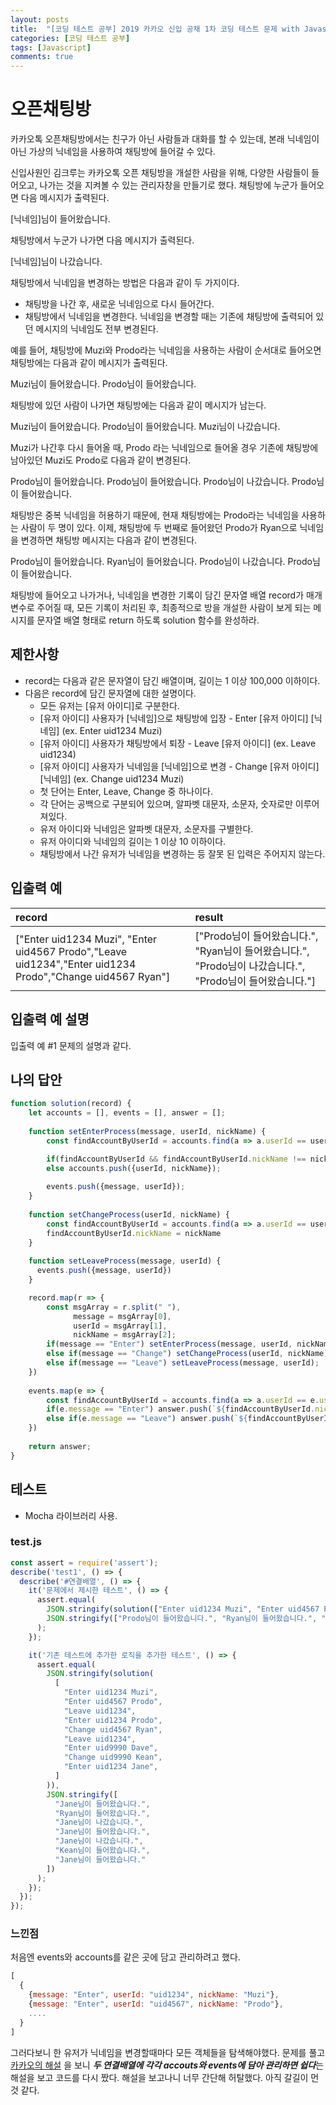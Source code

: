 ```yaml
---
layout: posts
title:  "[코딩 테스트 공부] 2019 카카오 신입 공채 1차 코딩 테스트 문제 with Javascript"
categories: [코딩 테스트 공부]
tags: [Javascript]
comments: true
---
```



# 오픈채팅방
카카오톡 오픈채팅방에서는 친구가 아닌 사람들과 대화를 할 수 있는데, 본래 닉네임이 아닌 가상의 닉네임을 사용하여 채팅방에 들어갈 수 있다.

신입사원인 김크루는 카카오톡 오픈 채팅방을 개설한 사람을 위해, 다양한 사람들이 들어오고, 나가는 것을 지켜볼 수 있는 관리자창을 만들기로 했다. 채팅방에 누군가 들어오면 다음 메시지가 출력된다.

[닉네임]님이 들어왔습니다.

채팅방에서 누군가 나가면 다음 메시지가 출력된다.

[닉네임]님이 나갔습니다.

채팅방에서 닉네임을 변경하는 방법은 다음과 같이 두 가지이다.

- 채팅방을 나간 후, 새로운 닉네임으로 다시 들어간다.
- 채팅방에서 닉네임을 변경한다.
닉네임을 변경할 때는 기존에 채팅방에 출력되어 있던 메시지의 닉네임도 전부 변경된다.

예를 들어, 채팅방에 Muzi와 Prodo라는 닉네임을 사용하는 사람이 순서대로 들어오면 채팅방에는 다음과 같이 메시지가 출력된다.

Muzi님이 들어왔습니다.
Prodo님이 들어왔습니다.

채팅방에 있던 사람이 나가면 채팅방에는 다음과 같이 메시지가 남는다.

Muzi님이 들어왔습니다.
Prodo님이 들어왔습니다.
Muzi님이 나갔습니다.

Muzi가 나간후 다시 들어올 때, Prodo 라는 닉네임으로 들어올 경우 기존에 채팅방에 남아있던 Muzi도 Prodo로 다음과 같이 변경된다.

Prodo님이 들어왔습니다.
Prodo님이 들어왔습니다.
Prodo님이 나갔습니다.
Prodo님이 들어왔습니다.

채팅방은 중복 닉네임을 허용하기 때문에, 현재 채팅방에는 Prodo라는 닉네임을 사용하는 사람이 두 명이 있다. 이제, 채팅방에 두 번째로 들어왔던 Prodo가 Ryan으로 닉네임을 변경하면 채팅방 메시지는 다음과 같이 변경된다.

Prodo님이 들어왔습니다.
Ryan님이 들어왔습니다.
Prodo님이 나갔습니다.
Prodo님이 들어왔습니다.

채팅방에 들어오고 나가거나, 닉네임을 변경한 기록이 담긴 문자열 배열 record가 매개변수로 주어질 때, 모든 기록이 처리된 후, 최종적으로 방을 개설한 사람이 보게 되는 메시지를 문자열 배열 형태로 return 하도록 solution 함수를 완성하라.

## 제한사항
- record는 다음과 같은 문자열이 담긴 배열이며, 길이는 1 이상 100,000 이하이다.
- 다음은 record에 담긴 문자열에 대한 설명이다.
  - 모든 유저는 [유저 아이디]로 구분한다.
  - [유저 아이디] 사용자가 [닉네임]으로 채팅방에 입장 - Enter [유저 아이디] [닉네임] (ex. Enter uid1234 Muzi)
  - [유저 아이디] 사용자가 채팅방에서 퇴장 - Leave [유저 아이디] (ex. Leave uid1234)
  - [유저 아이디] 사용자가 닉네임을 [닉네임]으로 변경 - Change [유저 아이디] [닉네임] (ex. Change uid1234 Muzi)
  - 첫 단어는 Enter, Leave, Change 중 하나이다.
  - 각 단어는 공백으로 구분되어 있으며, 알파벳 대문자, 소문자, 숫자로만 이루어져있다.
  - 유저 아이디와 닉네임은 알파벳 대문자, 소문자를 구별한다.
  - 유저 아이디와 닉네임의 길이는 1 이상 10 이하이다.
  - 채팅방에서 나간 유저가 닉네임을 변경하는 등 잘못 된 입력은 주어지지 않는다.

## 입출력 예

| record	| result |
|:--------|:--------|
| ["Enter uid1234 Muzi", "Enter uid4567 Prodo","Leave uid1234","Enter uid1234 Prodo","Change uid4567 Ryan"]	| ["Prodo님이 들어왔습니다.", "Ryan님이 들어왔습니다.", "Prodo님이 나갔습니다.", "Prodo님이 들어왔습니다."] |


## 입출력 예 설명
입출력 예 #1
문제의 설명과 같다.

## 나의 답안
```javascript
function solution(record) {
    let accounts = [], events = [], answer = [];
    
    function setEnterProcess(message, userId, nickName) {
        const findAccountByUserId = accounts.find(a => a.userId == userId)

        if(findAccountByUserId && findAccountByUserId.nickName !== nickName) findAccountByUserId.nickName = nickName;
        else accounts.push({userId, nickName});
        
        events.push({message, userId});
    }
    
    function setChangeProcess(userId, nickName) {
        const findAccountByUserId = accounts.find(a => a.userId == userId)
        findAccountByUserId.nickName = nickName
    }
    
    function setLeaveProcess(message, userId) { 
      events.push({message, userId}) 
    }

    record.map(r => {
        const msgArray = r.split(" "),
              message = msgArray[0],
              userId = msgArray[1],
              nickName = msgArray[2];
        if(message == "Enter") setEnterProcess(message, userId, nickName);
        else if(message == "Change") setChangeProcess(userId, nickName);
        else if(message == "Leave") setLeaveProcess(message, userId);
    })
    
    events.map(e => {
        const findAccountByUserId = accounts.find(a => a.userId == e.userId)
        if(e.message == "Enter") answer.push(`${findAccountByUserId.nickName}님이 들어왔습니다.`)
        else if(e.message == "Leave") answer.push(`${findAccountByUserId.nickName}님이 나갔습니다.`)
    })
    
    return answer;
}
```

## 테스트
- Mocha 라이브러리 사용.

### test.js

```javascript
const assert = require('assert');
describe('test1', () => {
  describe('#연결배열', () => {
    it('문제에서 제시한 테스트', () => {
      assert.equal(
        JSON.stringify(solution(["Enter uid1234 Muzi", "Enter uid4567 Prodo","Leave uid1234","Enter uid1234 Prodo","Change uid4567 Ryan"])),
        JSON.stringify(["Prodo님이 들어왔습니다.", "Ryan님이 들어왔습니다.", "Prodo님이 나갔습니다.", "Prodo님이 들어왔습니다."])
      );
    });

    it('기존 테스트에 추가한 로직을 추가한 테스트', () => {
      assert.equal(
        JSON.stringify(solution(
          [
            "Enter uid1234 Muzi", 
            "Enter uid4567 Prodo",
            "Leave uid1234",
            "Enter uid1234 Prodo",
            "Change uid4567 Ryan",
            "Leave uid1234",
            "Enter uid9990 Dave",
            "Change uid9990 Kean",
            "Enter uid1234 Jane",
          ]
        )),
        JSON.stringify([
          "Jane님이 들어왔습니다.", 
          "Ryan님이 들어왔습니다.", 
          "Jane님이 나갔습니다.", 
          "Jane님이 들어왔습니다.",
          "Jane님이 나갔습니다.",  
          "Kean님이 들어왔습니다.", 
          "Jane님이 들어왔습니다."
        ])
      );
    });
  });
});
```

### 느낀점
처음엔 events와 accounts를 같은 곳에 담고 관리하려고 했다. 

```javascript
[
  {
    {message: "Enter", userId: "uid1234", nickName: "Muzi"},
    {message: "Enter", userId: "uid4567", nickName: "Prodo"},
    ....
  }
]
```

그러다보니 한 유저가 닉네임을 변경할때마다 모든 객체들을 탐색해야했다. 
문제를 풀고 [카카오의 해설](http://tech.kakao.com/2018/09/21/kakao-blind-recruitment-for2019-round-1/) 을 보니 ***두 연결배열에 각각 accouts와 events에 담아 관리하면 쉽다***는 해설을 보고 코드를 다시 짰다. 
해설을 보고나니 너무 간단해 허탈했다. 아직 갈길이 먼 것 같다.